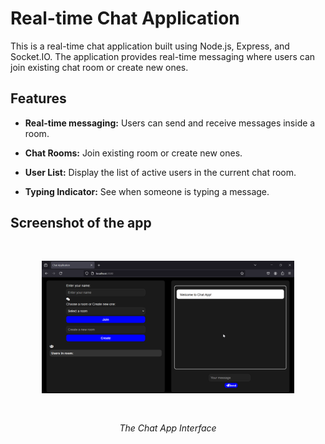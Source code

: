 # Real-time Chat Application

This is a real-time chat application built using Node.js, Express, and Socket.IO. The application provides real-time messaging where users can join existing chat room or create new ones.

## Features

- **Real-time messaging:** Users can send and receive messages inside a room.

- **Chat Rooms:** Join existing room or create new ones.

- **User List:** Display the list of active users in the current chat room.
  
- **Typing Indicator:** See when someone is typing a message.

## Screenshot of the app

  <div align="center">
  <img src="https://github.com/alshweke/Simple-Chat-App/blob/main/chat-app/public/chat-app-interface.png" alt="login"  style="width: 80%; margin: 30px;">
  <p><em>The Chat App Interface</em></p>
  </div>
